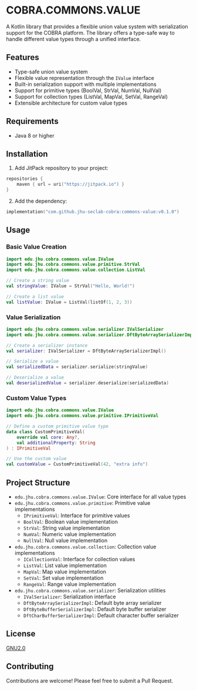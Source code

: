 # COBRA.COMMONS.VALUE 

A Kotlin library that provides a flexible union value system with serialization support for the COBRA platform. The library offers a type-safe way to handle different value types through a unified interface.

## Features

- Type-safe union value system
- Flexible value representation through the `IValue` interface
- Built-in serialization support with multiple implementations
- Support for primitive types (BoolVal, StrVal, NumVal, NullVal)
- Support for collection types (ListVal, MapVal, SetVal, RangeVal)
- Extensible architecture for custom value types

## Requirements

- Java 8 or higher

## Installation

1. Add JitPack repository to your project:
```kotlin
repositories {
    maven { url = uri("https://jitpack.io") }
}
```

2. Add the dependency:
```kotlin
implementation("com.github.jhu-seclab-cobra:commons-value:v0.1.0")
```

## Usage

### Basic Value Creation

```kotlin
import edu.jhu.cobra.commons.value.IValue
import edu.jhu.cobra.commons.value.primitive.StrVal
import edu.jhu.cobra.commons.value.collection.ListVal

// Create a string value
val stringValue: IValue = StrVal("Hello, World!")

// Create a list value
val listValue: IValue = ListVal(listOf(1, 2, 3))
```

### Value Serialization

```kotlin
import edu.jhu.cobra.commons.value.serializer.IValSerializer
import edu.jhu.cobra.commons.value.serializer.DftByteArraySerializerImpl

// Create a serializer instance
val serializer: IValSerializer = DftByteArraySerializerImpl()

// Serialize a value
val serializedData = serializer.serialize(stringValue)

// Deserialize a value
val deserializedValue = serializer.deserialize(serializedData)
```

### Custom Value Types

```kotlin
import edu.jhu.cobra.commons.value.IValue
import edu.jhu.cobra.commons.value.primitive.IPrimitiveVal

// Define a custom primitive value type
data class CustomPrimitiveVal(
    override val core: Any?,
    val additionalProperty: String
) : IPrimitiveVal

// Use the custom value
val customValue = CustomPrimitiveVal(42, "extra info")
```

## Project Structure

- `edu.jhu.cobra.commons.value.IValue`: Core interface for all value types
- `edu.jhu.cobra.commons.value.primitive`: Primitive value implementations
  - `IPrimitiveVal`: Interface for primitive values
  - `BoolVal`: Boolean value implementation
  - `StrVal`: String value implementation
  - `NumVal`: Numeric value implementation
  - `NullVal`: Null value implementation
- `edu.jhu.cobra.commons.value.collection`: Collection value implementations
  - `ICollectionVal`: Interface for collection values
  - `ListVal`: List value implementation
  - `MapVal`: Map value implementation
  - `SetVal`: Set value implementation
  - `RangeVal`: Range value implementation
- `edu.jhu.cobra.commons.value.serializer`: Serialization utilities
  - `IValSerializer`: Serialization interface
  - `DftByteArraySerializerImpl`: Default byte array serializer
  - `DftByteBufferSerializerImpl`: Default byte buffer serializer
  - `DftCharBufferSerializerImpl`: Default character buffer serializer

## License

[GNU2.0](./LICENSE)

## Contributing

Contributions are welcome! Please feel free to submit a Pull Request. 
